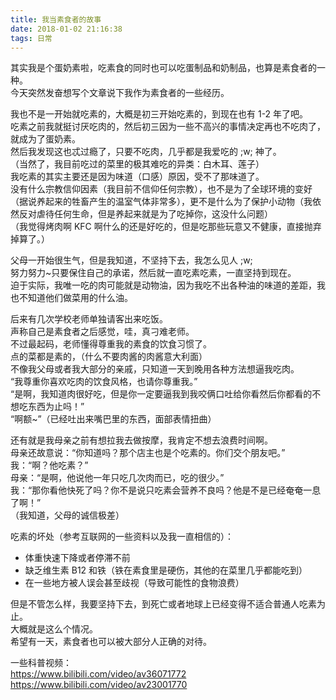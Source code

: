 ```yaml
---
title: 我当素食者的故事  
date: 2018-01-02 21:16:38
tags: 日常
---
```

其实我是个蛋奶素啦，吃素食的同时也可以吃蛋制品和奶制品，也算是素食者的一种。  
今天突然发奋想写个文章说下我作为素食者的一些经历。  

我也不是一开始就吃素的，大概是初三开始吃素的，到现在也有 1-2 年了吧。  
吃素之前我就挺讨厌吃肉的，然后初三因为一些不高兴的事情决定再也不吃肉了，就成为了蛋奶素。  
然后我发现这也忒过瘾了，只要不吃肉，几乎都是我爱吃的 ;w; 神了。  
（当然了，我目前吃过的菜里的极其难吃的异类：白木耳、莲子）  
我吃素的其实主要还是因为味道（口感）原因，受不了那味道了。  
没有什么宗教信仰因素（我目前不信仰任何宗教），也不是为了全球环境的变好（据说养起来的牲畜产生的温室气体非常多），更不是什么为了保护小动物（我依然反对虐待任何生命，但是养起来就是为了吃掉你，这没什么问题）  
（我觉得烤肉啊 KFC 啊什么的还是好吃的，但是吃那些玩意又不健康，直接抛弃掉算了。）  
  
父母一开始很生气，但是我知道，不坚持下去，我怎么见人 ;w;  
努力努力~只要保住自己的承诺，然后就一直吃素吃素，一直坚持到现在。  
迫于实际，我唯一吃的肉可能就是动物油，因为我吃不出各种油的味道的差距，我也不知道他们做菜用的什么油。  

后来有几次学校老师单独请客出来吃饭。  
声称自己是素食者之后感觉，哇，真刁难老师。  
不过最起码，老师懂得尊重我的素食的饮食习惯了。  
点的菜都是素的，（什么不要肉酱的肉酱意大利面）  
不像我父母或者我大部分的亲戚，只知道一天到晚用各种方法想逼我吃肉。  
“我尊重你喜欢吃肉的饮食风格，也请你尊重我。”  
“是啊，我知道肉很好吃，但是你一定要逼我到我咬俩口吐给你看然后你都看的不想吃东西为止吗！”  
“啊额~”（已经吐出来嘴巴里的东西，面部表情扭曲）  

还有就是我母亲之前有想拉我去做按摩，我肯定不想去浪费时间啊。  
母亲还故意说：“你知道吗？那个店主也是个吃素的。你们交个朋友吧。”  
我：“啊？他吃素？”  
母亲：“是啊，他说他一年只吃几次肉而已，吃的很少。”  
我：“那你看他快死了吗？你不是说只吃素会营养不良吗？他是不是已经奄奄一息了啊！”  
（我知道，父母的诚信极差）  

吃素的坏处（参考互联网的一些资料以及我一直相信的）：  
- 体重快速下降或者停滞不前  
- 缺乏维生素 B12 和铁（铁在素食里是硬伤，其他的在菜里几乎都能吃到）  
- 在一些地方被人误会甚至歧视（导致可能性的食物浪费）  

但是不管怎么样，我要坚持下去，到死亡或者地球上已经变得不适合普通人吃素为止。  
大概就是这么个情况。  
希望有一天，素食者也可以被大部分人正确的对待。  

一些科普视频：  
https://www.bilibili.com/video/av36071772  
https://www.bilibili.com/video/av23001770  
